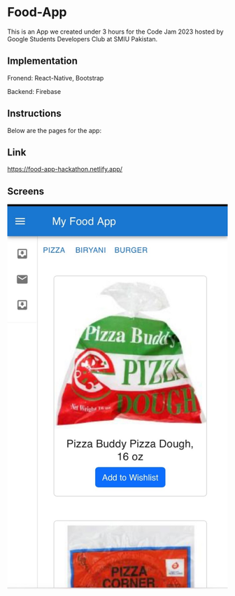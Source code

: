 # Food-App
This is an App we created under 3 hours for the Code Jam 2023 hosted by Google Students Developers Club at SMIU Pakistan.

## Implementation
Fronend: React-Native, Bootstrap

Backend: Firebase

## Instructions
Below are the pages for the app:

## Link

https://food-app-hackathon.netlify.app/

## Screens
![Alt text](/Images/1.jpeg)
